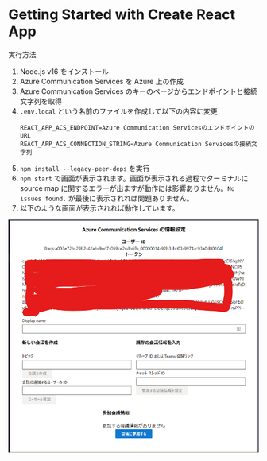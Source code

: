 # Getting Started with Create React App

実行方法


1. Node.js v16 をインストール
2. Azure Communication Services を Azure 上の作成
3. Azure Communication Services のキーのページからエンドポイントと接続文字列を取得
4. `.env.local` という名前のファイルを作成して以下の内容に変更
   ```
   REACT_APP_ACS_ENDPOINT=Azure Communication ServicesのエンドポイントのURL
   REACT_APP_ACS_CONNECTION_STRING=Azure Communication Servicesの接続文字列
   ```
5. `npm install --legacy-peer-deps` を実行
6. `npm start` で画面が表示されます。画面が表示される過程でターミナルに source map に関するエラーが出ますが動作には影響ありません。`No issues found.` が最後に表示されれば問題ありません。
7. 以下のような画面が表示されれば動作しています。

![](images/2022-10-20-09-37-36.png)
